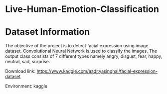 # Live-Human-Emotion-Classification
# Dataset Information
The objective of the project is to detect facial expression using image dataset. Convolutional Neural Network is used to classify the images. The output class consists of 7 different types namely angry, disgust, fear, happy, neutral, sad, surprise.

Download link: https://www.kaggle.com/aadityasinghal/facial-expression-dataset

Environment: kaggle
